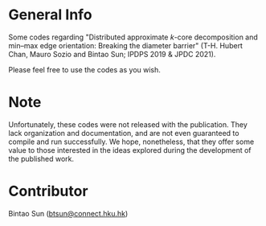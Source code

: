 # General Info
Some codes regarding "Distributed approximate $k$-core decomposition and min–max edge orientation: Breaking the diameter barrier" (T-H. Hubert Chan, Mauro Sozio and Bintao Sun; IPDPS 2019 & JPDC 2021).

Please feel free to use the codes as you wish.

# Note
Unfortunately, these codes were not released with the publication. They lack organization and documentation, and are not even guaranteed to compile and run successfully. We hope, nonetheless, that they offer some value to those interested in the ideas explored during the development of the published work.

# Contributor
Bintao Sun (btsun@connect.hku.hk)
